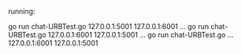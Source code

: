 running:

go run chat-URBTest.go 127.0.0.1:5001  127.0.0.1:6001    ...
go run chat-URBTest.go 127.0.0.1:6001  127.0.0.1:5001    ...
go run chat-URBTest.go ...  127.0.0.1:6001  127.0.0.1:5001
